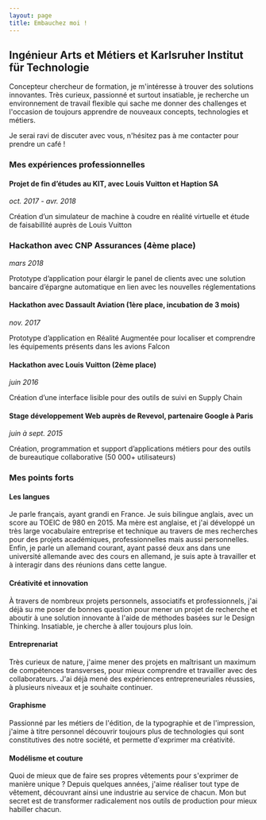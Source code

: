 ```yaml
---
layout: page
title: Embauchez moi !
---
```


## Ingénieur Arts et Métiers et Karlsruher Institut für Technologie
Concepteur chercheur de formation, je m'intéresse à trouver des solutions innovantes. Très curieux, passionné et surtout insatiable, je recherche un environnement de travail flexible qui sache me donner des challenges et l'occasion de toujours apprendre de nouveaux concepts, technologies et métiers.

Je serai ravi de discuter avec vous, n'hésitez pas à me contacter pour prendre un café !


### Mes expériences professionnelles

#### Projet de fin d’études au KIT, avec Louis Vuitton et Haption SA
*oct. 2017 - avr. 2018*

Création d’un simulateur de machine à coudre en réalité virtuelle et étude de faisabillité auprès de Louis Vuitton

### Hackathon avec CNP Assurances (4ème place)
*mars 2018*

Prototype d’application pour élargir le panel de clients avec une solution bancaire d’épargne automatique en lien avec les nouvelles réglementations

#### Hackathon avec Dassault Aviation (1ère place, incubation de 3 mois)
*nov. 2017*

Prototype d’application en Réalité Augmentée pour localiser et comprendre les équipements présents dans les avions Falcon

#### Hackathon avec Louis Vuitton (2ème place)
*juin 2016*

Création d’une interface lisible pour des outils de suivi en Supply Chain

#### Stage développement Web auprès de Revevol, partenaire Google à Paris
*juin à sept. 2015*

Création, programmation et support d’applications métiers pour des outils de
bureautique collaborative (50 000+ utilisateurs)

### Mes points forts
#### Les langues
Je parle français, ayant grandi en France. Je suis bilingue anglais, avec un score au TOEIC de 980 en 2015. Ma mère est anglaise, et j'ai développé un très large vocabulaire entreprise et technique au travers de mes recherches pour des projets académiques, professionnelles mais aussi personnelles. Enfin, je parle un allemand courant, ayant passé deux ans dans une université allemande avec des cours en allemand, je suis apte à travailler et à interagir dans des réunions dans cette langue.

#### Créativité et innovation
À travers de nombreux projets personnels, associatifs et professionnels, j'ai déjà su me poser de bonnes question pour mener un projet de recherche et aboutir à une solution innovante à l'aide de méthodes basées sur le Design Thinking. Insatiable, je cherche à aller toujours plus loin.

#### Entreprenariat
Très curieux de nature, j'aime mener des projets en maîtrisant un maximum de compétences transverses, pour mieux comprendre et travailler avec des collaborateurs. J'ai déjà mené des expériences entrepreneuriales réussies, à plusieurs niveaux et je souhaite continuer.

#### Graphisme
Passionné par les métiers de l'édition, de la typographie et de l'impression, j'aime à titre personnel découvrir toujours plus de technologies qui sont constitutives des notre société, et permette d'exprimer ma créativité.

#### Modélisme et couture
Quoi de mieux que de faire ses propres vêtements pour s'exprimer de manière unique ? Depuis quelques années, j'aime réaliser tout type de vêtement, découvrant ainsi une industrie au service de chacun. Mon but secret est de transformer radicalement nos outils de production pour mieux habiller chacun.
